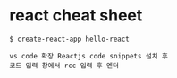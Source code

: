 # react cheat sheet

```
$ create-react-app hello-react

vs code 확장 Reactjs code snippets 설치 후
코드 입력 창에서 rcc 입력 후 엔터 
```
